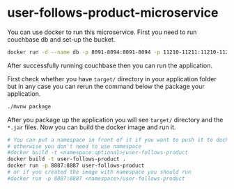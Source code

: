 # user-follows-product-microservice

You can use docker to run this microservice. First you need to run couchbase db and set-up the bucket.

```bash
docker run -d --name db -p 8091-8094:8091-8094 -p 11210-11211:11210-11211 couchbase
```

After successfully running couchbase then you can run the application.

First check whether you have `target/` directory in your application folder but in any case you can rerun the command below the package your application.

```bash
./mvnw package
```

After you package up the application you will see `target/` directory and the `*.jar` files.
Now you can build the docker image and run it.

```bash
# You can put a namespace in front of it if you want to push it to docker-hub
# otherwise you don't need to use namespace
#docker build -t <namespace:optional>/user-follows-product
docker build -t user-follows-product .
docker run -p 8887:8887 user-follows-product
# or if you created the image with namespace you should run
#docker run -p 8887:8887 <namespace>/user-follows-product
```